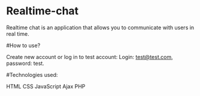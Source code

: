 # Realtime-chat

Realtime chat is an application that allows you to communicate with users in real time.

#How to use?

Create new account or log in to test account: Login: test@test.com, password: test. 

#Technologies used:

HTML CSS JavaScript Ajax PHP 
